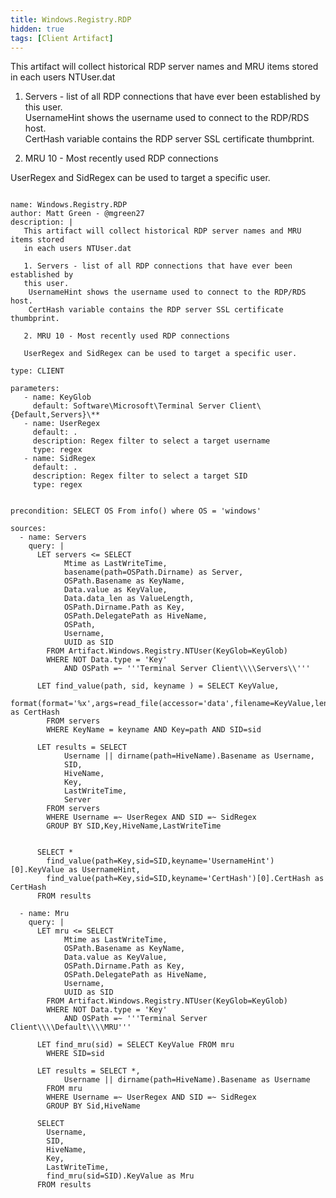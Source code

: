 ```yaml
---
title: Windows.Registry.RDP
hidden: true
tags: [Client Artifact]
---
```


This artifact will collect historical RDP server names and MRU items stored 
in each users NTUser.dat

1. Servers - list of all RDP connections that have ever been established by 
this user.   
 UsernameHint shows the username used to connect to the RDP/RDS host.  
 CertHash variable contains the RDP server SSL certificate thumbprint.

2. MRU 10 - Most recently used RDP connections 

UserRegex and SidRegex can be used to target a specific user.


<pre><code class="language-yaml">
name: Windows.Registry.RDP
author: Matt Green - @mgreen27
description: |
   This artifact will collect historical RDP server names and MRU items stored 
   in each users NTUser.dat
   
   1. Servers - list of all RDP connections that have ever been established by 
   this user.   
    UsernameHint shows the username used to connect to the RDP/RDS host.  
    CertHash variable contains the RDP server SSL certificate thumbprint.

   2. MRU 10 - Most recently used RDP connections 
   
   UserRegex and SidRegex can be used to target a specific user.

type: CLIENT

parameters:
   - name: KeyGlob
     default: Software\Microsoft\Terminal Server Client\{Default,Servers}\**
   - name: UserRegex
     default: .
     description: Regex filter to select a target username
     type: regex
   - name: SidRegex
     default: .
     description: Regex filter to select a target SID
     type: regex
     

precondition: SELECT OS From info() where OS = 'windows'
      
sources:
  - name: Servers
    query: |
      LET servers &lt;= SELECT 
            Mtime as LastWriteTime,
            basename(path=OSPath.Dirname) as Server,
            OSPath.Basename as KeyName,
            Data.value as KeyValue,
            Data.data_len as ValueLength,
            OSPath.Dirname.Path as Key,
            OSPath.DelegatePath as HiveName,
            OSPath,
            Username,
            UUID as SID
        FROM Artifact.Windows.Registry.NTUser(KeyGlob=KeyGlob)
        WHERE NOT Data.type = 'Key'
            AND OSPath =~ '''Terminal Server Client\\\\Servers\\'''

      LET find_value(path, sid, keyname ) = SELECT KeyValue,
            format(format='%x',args=read_file(accessor='data',filename=KeyValue,length=ValueLength)) as CertHash
        FROM servers 
        WHERE KeyName = keyname AND Key=path AND SID=sid
        
      LET results = SELECT 
            Username || dirname(path=HiveName).Basename as Username,  
            SID,
            HiveName,
            Key,  
            LastWriteTime,
            Server
        FROM servers
        WHERE Username =~ UserRegex AND SID =~ SidRegex
        GROUP BY SID,Key,HiveName,LastWriteTime
            
      
      SELECT *
        find_value(path=Key,sid=SID,keyname='UsernameHint')[0].KeyValue as UsernameHint,
        find_value(path=Key,sid=SID,keyname='CertHash')[0].CertHash as CertHash
      FROM results

  - name: Mru
    query: |
      LET mru &lt;= SELECT 
            Mtime as LastWriteTime,
            OSPath.Basename as KeyName,
            Data.value as KeyValue,
            OSPath.Dirname.Path as Key,
            OSPath.DelegatePath as HiveName,
            Username,
            UUID as SID
        FROM Artifact.Windows.Registry.NTUser(KeyGlob=KeyGlob)
        WHERE NOT Data.type = 'Key'
            AND OSPath =~ '''Terminal Server Client\\\\Default\\\\MRU'''
    
      LET find_mru(sid) = SELECT KeyValue FROM mru 
        WHERE SID=sid
        
      LET results = SELECT *,
            Username || dirname(path=HiveName).Basename as Username
        FROM mru 
        WHERE Username =~ UserRegex AND SID =~ SidRegex
        GROUP BY Sid,HiveName
      
      SELECT 
        Username,
        SID,  
        HiveName,
        Key,
        LastWriteTime,
        find_mru(sid=SID).KeyValue as Mru
      FROM results
</code></pre>

